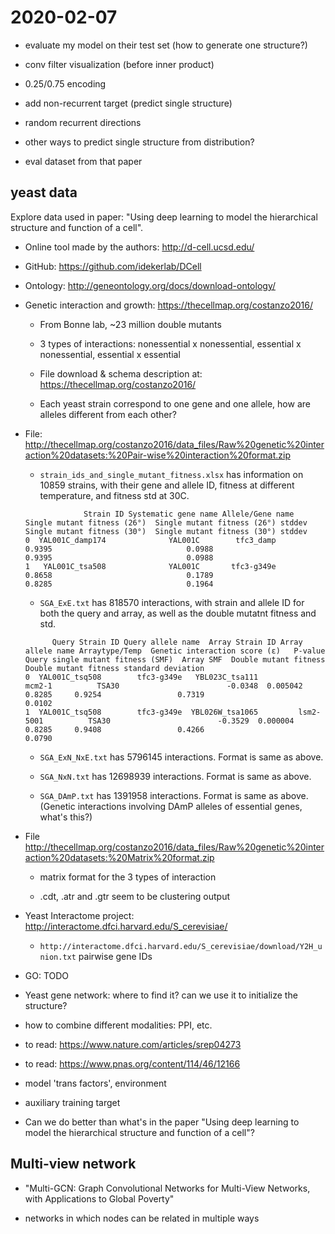 # 2020-02-07


- evaluate my model on their test set (how to generate one structure?)

- conv filter visualization (before inner product)

- 0.25/0.75 encoding

- add non-recurrent target (predict single structure)

- random recurrent directions


- other ways to predict single structure from distribution?

- eval dataset from that paper

## yeast data

Explore data used in paper: "Using deep learning to model the hierarchical structure and function of a cell".

- Online tool made by the authors: http://d-cell.ucsd.edu/

- GitHub: https://github.com/idekerlab/DCell

- Ontology: http://geneontology.org/docs/download-ontology/

- Genetic interaction and growth: https://thecellmap.org/costanzo2016/

    - From Bonne lab, ~23 million double mutants

    - 3 types of interactions: nonessential x nonessential, essential x nonessential, essential x essential

    - File download & schema description at: https://thecellmap.org/costanzo2016/

    - Each yeast strain correspond to one gene and one allele, how are alleles different from each other?

- File: http://thecellmap.org/costanzo2016/data_files/Raw%20genetic%20interaction%20datasets:%20Pair-wise%20interaction%20format.zip

    - `strain_ids_and_single_mutant_fitness.xlsx` has information on 10859 strains,
    with their gene and allele ID, fitness at different temperature, and fitness std at 30C.

    ```
                 Strain ID Systematic gene name Allele/Gene name  Single mutant fitness (26°)  Single mutant fitness (26°) stddev  Single mutant fitness (30°)  Single mutant fitness (30°) stddev
    0  YAL001C_damp174              YAL001C        tfc3_damp                       0.9395                              0.0988                       0.9395                              0.0988
    1   YAL001C_tsa508              YAL001C       tfc3-g349e                       0.8658                              0.1789                       0.8285                              0.1964
    ```

    - `SGA_ExE.txt` has 818570 interactions, with strain and allele ID for both the query and array,
    as well as the double mutatnt fitness and std.

    ```
          Query Strain ID Query allele name  Array Strain ID Array allele name Arraytype/Temp  Genetic interaction score (ε)   P-value  Query single mutant fitness (SMF)  Array SMF  Double mutant fitness  Double mutant fitness standard deviation
    0  YAL001C_tsq508        tfc3-g349e   YBL023C_tsa111            mcm2-1          TSA30                        -0.0348  0.005042                             0.8285     0.9254                 0.7319                                    0.0102
    1  YAL001C_tsq508        tfc3-g349e  YBL026W_tsa1065         lsm2-5001          TSA30                        -0.3529  0.000004                             0.8285     0.9408                 0.4266                                    0.0790
    ```

    - `SGA_ExN_NxE.txt` has 5796145 interactions. Format is same as above.

    - `SGA_NxN.txt` has 12698939 interactions. Format is same as above.

    - `SGA_DAmP.txt`  has 1391958 interactions. Format is same as above. (Genetic interactions involving DAmP alleles of essential genes, what's this?)

- File http://thecellmap.org/costanzo2016/data_files/Raw%20genetic%20interaction%20datasets:%20Matrix%20format.zip

    - matrix format for the 3 types of interaction

    - .cdt, .atr and .gtr seem to be clustering output


- Yeast Interactome project: http://interactome.dfci.harvard.edu/S_cerevisiae/

    - `http://interactome.dfci.harvard.edu/S_cerevisiae/download/Y2H_union.txt` pairwise gene IDs





- GO: TODO

- Yeast gene network: where to find it? can we use it to initialize the structure?

- how to combine different modalities: PPI, etc.

- to read: https://www.nature.com/articles/srep04273

- to read: https://www.pnas.org/content/114/46/12166

- model 'trans factors', environment

- auxiliary training target

- Can we do better than what's in the paper "Using deep learning to model the hierarchical structure and function of a cell"?



## Multi-view network

- "Multi-GCN: Graph Convolutional Networks for Multi-View Networks, with Applications to Global Poverty"

- networks in which nodes can be related in multiple ways



